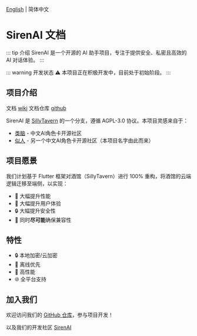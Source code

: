[English](/en/) | 简体中文

# SirenAI 文档

::: tip 介绍
SirenAI 是一个开源的 AI 助手项目，专注于提供安全、私密且高效的 AI 对话体验。
:::

::: warning 开发状态
⚠️ 本项目正在积极开发中，目前处于初始阶段。
:::

## 项目介绍

文档 [wiki](https://docs.sirenai.org)
文档仓库 [github](https://github.com/yunzaixi-dev/sirenai-docs)

SirenAI 是 [SillyTavern](https://github.com/SillyTavern/SillyTavern) 的一个分支，遵循 AGPL-3.0 协议。本项目灵感来自于：
- [类脑](https://discord.gg/bNmEB4SK9h) - 中文AI角色卡开源社区
- [似人](https://discord.gg/f6VfJU86SQ) - 另一个中文AI角色卡开源社区（本项目名字由此而来）

## 项目愿景

我们计划基于 Flutter 框架对酒馆（SillyTavern）进行 100% 重构，将酒馆的云端逻辑迁移至端侧，以实现：

- 🚀 大幅提升性能
- 💫 大幅提升用户体验
- 🔒 大幅提升安全性
- 🔄 同时**尽可能**确保兼容性

## 特性

- 🔒 本地加密/云加密
- 💫 离线优先
- 🚀 高性能
- 🌐 全平台支持

## 加入我们

欢迎访问我们的 [GitHub 仓库](https://github.com/yunzaixi-dev/sirenai)，参与项目开发！

以及我们的开发社区 [SirenAI](https://discord.gg/mBD77vwUCB)